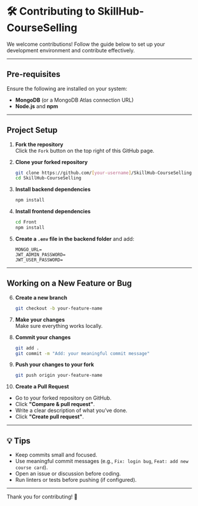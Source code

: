 # 🛠️ Contributing to SkillHub-CourseSelling

We welcome contributions! Follow the guide below to set up your development environment and contribute effectively.

---

## Pre-requisites

Ensure the following are installed on your system:

- **MongoDB** (or a MongoDB Atlas connection URL)
- **Node.js** and **npm**

---

## Project Setup

1. **Fork the repository**  
   Click the `Fork` button on the top right of this GitHub page.

2. **Clone your forked repository**

   ```bash
   git clone https://github.com/[your-username]/SkillHub-CourseSelling.git
   cd SkillHub-CourseSelling
   ```

3. **Install backend dependencies**

   ```bash
   npm install
   ```

4. **Install frontend dependencies**

   ```bash
   cd Front
   npm install
   ```

5. **Create a `.env` file in the backend folder** and add:

   ```env
   MONGO_URL=
   JWT_ADMIN_PASSWORD=
   JWT_USER_PASSWORD=
   ```

---

## Working on a New Feature or Bug

6. **Create a new branch**

   ```bash
   git checkout -b your-feature-name
   ```

7. **Make your changes**  
   Make sure everything works locally.

8. **Commit your changes**

   ```bash
   git add .
   git commit -m "Add: your meaningful commit message"
   ```

9. **Push your changes to your fork**

   ```bash
   git push origin your-feature-name
   ```

10. **Create a Pull Request**

   - Go to your forked repository on GitHub.
   - Click **"Compare & pull request"**.
   - Write a clear description of what you’ve done.
   - Click **"Create pull request"**.

---

## 💡 Tips

- Keep commits small and focused.
- Use meaningful commit messages (e.g., `Fix: login bug`, `Feat: add new course card`).
- Open an issue or discussion before coding.
- Run linters or tests before pushing (if configured).

---

Thank you for contributing! 🎉
